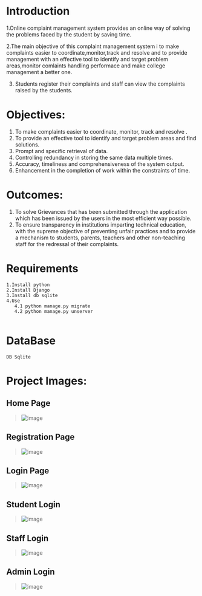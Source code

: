 

# Introduction
1.Online complaint management system provides an online way of solving the problems faced by the student by saving time. 

2.The main objective of this complaint management system i to make complaints easier to coordinate,monitor,track and resolve and to provide management with an effective tool to identify and target problem areas,monitor comlaints handling performace and make college management a better one.

3.	Students register their complaints and staff can view the complaints raised by the students.

# Objectives:
1.	To make complaints easier to coordinate, monitor, track and resolve . 
2.	To provide an effective tool to identify and target problem areas and find solutions.
3.	Prompt and specific retrieval of data.
4.	Controlling redundancy in storing the same data multiple times.
5.	Accuracy, timeliness and comprehensiveness of the system output. 
6.	Enhancement in the completion of work within the constraints of time. 

# Outcomes:
1.	To solve Grievances that has been submitted through the application which has been issued by the users in the most efficient way possible.
2.	To ensure transparency in institutions imparting technical education, with the supreme objective of preventing unfair practices and to provide a mechanism to students, parents, teachers and other non-teaching staff for the redressal of their complaints.

# Requirements
```
1.Install python
2.Install Django
3.Install db sqlite
4.Use
   4.1 python manage.py migrate
   4.2 python manage.py unserver
  

```
# DataBase

```
DB Sqlite
```
# Project Images:
## Home Page
>![image](https://user-images.githubusercontent.com/87935196/200155617-8f8bbb7a-bb55-46d3-8650-79fb632d96a7.png)


## Registration Page
> ![image](https://user-images.githubusercontent.com/87935196/200155678-e361b812-37b9-408c-ade0-84a3eb536483.png)


## Login Page
> ![image](https://user-images.githubusercontent.com/87935196/200155740-72fb0291-3d24-4980-a224-4280713f88be.png)

## Student Login
> ![image](https://user-images.githubusercontent.com/87935196/200155769-c84cdccb-59e5-443b-8ef5-6af3f0894dab.png)
 
## Staff Login
>![image](https://user-images.githubusercontent.com/87935196/200155821-82a35f32-680b-4759-bd57-f267aed6333e.png)

## Admin Login
> ![image](https://user-images.githubusercontent.com/87935196/200155885-1dc889f0-c287-420b-bf4c-eddeb5482efe.png)

